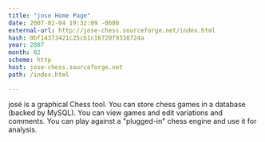 ```yaml
---
title: "jose Home Page"
date: 2007-02-04 19:32:09 -0600
external-url: http://jose-chess.sourceforge.net/index.html
hash: 0bf14373421c25cb1c16720f9338724a
year: 2007
month: 02
scheme: http
host: jose-chess.sourceforge.net
path: /index.html

---
```


josé is a graphical Chess tool. You can store chess games in a database (backed by MySQL). You can view games and edit variations and comments. You can play against a "plugged-in" chess engine and use it for analysis.

